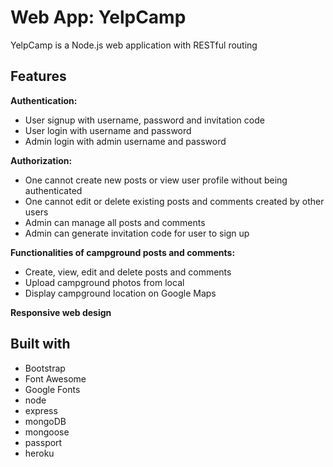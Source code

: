 # Web App: YelpCamp

YelpCamp is a Node.js web application with RESTful routing

## Features
**Authentication:**

* User signup with username, password and invitation code
* User login with username and password
* Admin login with admin username and password
             

**Authorization:**


* One cannot create new posts or view user profile without being authenticated
* One cannot edit or delete existing posts and comments created by other users
* Admin can manage all posts and comments
* Admin can generate invitation code for user to sign up


**Functionalities of campground posts and comments:**

* Create, view, edit and delete posts and comments
* Upload campground photos from local
* Display campground location on Google Maps

**Responsive web design**

## Built with

* Bootstrap
* Font Awesome
* Google Fonts
* node
* express
* mongoDB
* mongoose
* passport
* heroku

